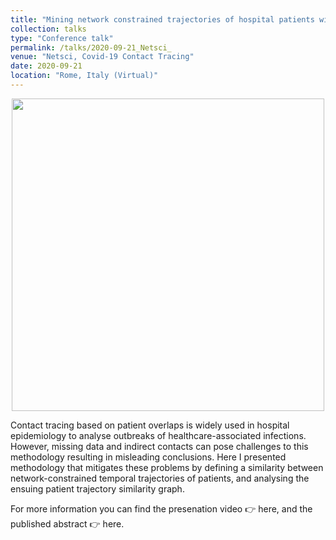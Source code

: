 ```yaml
---
title: "Mining network constrained trajectories of hospital patients with healthcare-associated infections"
collection: talks
type: "Conference talk"
permalink: /talks/2020-09-21_Netsci_
venue: "Netsci, Covid-19 Contact Tracing"
date: 2020-09-21
location: "Rome, Italy (Virtual)"
---
```


<p align="center">
  <img src="/images/talks/Trajectory_Drawing_v2.png" width="500px"/>
</p>

Contact tracing based on patient overlaps is widely used in hospital epidemiology to analyse outbreaks of healthcare-associated infections. However, missing data and indirect contacts can pose challenges to this methodology resulting in misleading conclusions. Here I presented methodology that mitigates these problems by defining a similarity between network-constrained temporal trajectories of patients, and analysing the ensuing patient trajectory similarity graph. 


<!--more-->

For more information you can find the presenation video 👉 here, and the published abstract 👉 here.